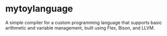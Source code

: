 # mytoylanguage
A simple compiler for a custom programming language that supports basic arithmetic and variable management, built using Flex, Bison, and LLVM.
